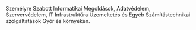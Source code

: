 Személyre Szabott Informatikai Megoldások, Adatvédelem, Szervervédelem, IT Infrastruktúra Üzemeltetés és Egyéb Számítástechnikai szolgáltatások Győr és környékén.

<!-- Rendszergazda szolgáltatás és Kiberbiztonság kis- és középvállalkozások részére Győrben és környékén.

Rendszergazda, Etikus Hacker, Go Fejlesztő

Személyre Szabott és Költséghatékony Rendszergazda Szolgáltatást vállalkozása számára Győr és környékén.
 
Kis- és Közepes méretű vállalkozások részére Informatikai Rendszergazda szolgáltatás nyújtása.

Informatikai Rendszergazda szolgáltatás nyújtása Kis- és Közepes méretű vállalkozások részére.

Informatika & Rendszergazda Szolgáltatások.

Győrben és vonzáskörzetében működő kis- és középvállalkozások, valamint szervezetek és önkormányzatok számára informatikai rendszerüzemeltetés és rendszergazda szolgáltatás.

Széleskörű és cégre szabható informatikai szolgáltatások, jól működő és költséghatékony informatikai háttér biztosítása.

Rendszergazda szolgáltatás, rendszerüzemeltetés kis- és középvállalatoknak Győr és környékén.

Egyedi igényekre szabott, biztonságos és hatékony informatikai megoldások kis- és középvállalkozások számára. -->